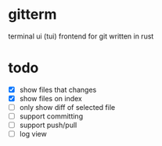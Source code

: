 # gitterm
terminal ui (tui) frontend for git written in rust


# todo

* [x] show files that changes
* [x] show files on index
* [ ] only show diff of selected file
* [ ] support committing
* [ ] support push/pull
* [ ] log view
